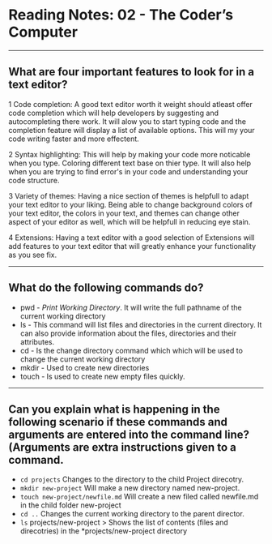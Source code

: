 # Reading Notes: 02 - The Coder’s Computer

---

## What are four important features to look for in a text editor?

1 Code completion: A good text editor worth it weight should atleast offer code completion which will help developers by suggesting and autocompleting there work. It will alow you to start typing code and the completion feature will display a list of available options.  This will my your code writing faster and more effectent.

2 Syntax highlighting: This will help by making your code more noticable when you type. Coloring different text base on thier type.  It will also help when you are trying to find error's in your code and understanding your code structure. 

3 Variety of themes: Having a nice section of themes is helpfull to adapt your text editor to your liking.  Being able to change background colors of your text editor, the colors in your text, and themes can change other aspect of your editor as well, which will be helpfull in reducing eye stain.

4 Extensions: Having a text editor with a good selection of Extensions will add features to your text editor that will greatly enhance your functionality as you see fix. 

---  

## What do the following commands do?
* pwd - *Print Working Directory*.  It will write the full pathname of the current working directory 
* ls - This command will list files and directories in the current directory. It can also provide information about the files, directories and their attributes.
* cd - Is the change directory command which which will be used to change the current working directory
* mkdir - Used to create new directories
* touch - Is used to create new empty files quickly.

---  

## Can you explain what is happening in the following scenario if these commands and arguments are entered into the command line? (Arguments are extra instructions given to a command.
* ``cd projects`` Changes to the directory to the child Project direcotry. 
* `mkdir new-project`  Will make a new directory named new-project.
* `touch new-project/newfile.md`  Will create a new filed called newfile.md in the child folder new-project
* `cd ..`  Changes the current working directory to the parent director. 
* `ls` projects/new-project > Shows the list of contents (files and direcotries) in the *projects/new-project directory


